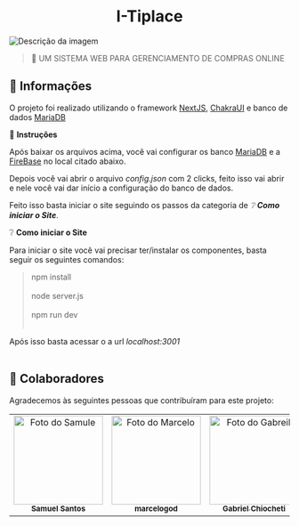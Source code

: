 <h1 align="center">I-Tiplace</h1>

<img src="./src/Assets/gif.gif" alt="Descrição da imagem">

> 🔎 UM SISTEMA WEB PARA GERENCIAMENTO DE COMPRAS ONLINE

## :page_facing_up: Informações

O projeto foi realizado utilizando o framework [NextJS](https://nextjs.org/), [ChakraUI](https://chakra-ui.com/) e banco de dados [MariaDB](https://mariadb.org/) 


💠 **Instruções**


Após baixar os arquivos acima, você vai configurar os banco [MariaDB](https://mariadb.org/) e a [FireBase](https://firebase.google.com/?hl=pt-br) no local citado abaixo.

Depois você vai abrir o arquivo <em>config.json</em> com 2 clicks, feito isso vai abrir e nele você vai dar início a configuração do banco de dados.

Feito isso basta iniciar o site seguindo os passos da categoria de <em>❔ **Como iniciar o Site**</em>.

❔ **Como iniciar o Site**

 Para iniciar o site você vai precisar ter/instalar os componentes, basta seguir os seguintes comandos:

> npm install <br/><br/>
> node server.js <br/><br/>
> npm run dev <br/><br/>

 Após isso basta acessar o a url <em>localhost:3001</em><br/><br/>

## 🤝 Colaboradores

Agradecemos às seguintes pessoas que contribuíram para este projeto:

<table>
  <tr>
    <td align="center"> 
      <a href="#">
        <img src="https://avatars.githubusercontent.com/u/106785272?v=4" width="160px;" alt="Foto do Samule"/><br>
        <sub>
          <b>Samuel Santos</b>
        </sub>
      </a>
    </td>
    <td align="center"> 
      <a href="#">
        <img src="https://avatars.githubusercontent.com/u/73672727?v=4" width="160px;" alt="Foto do Marcelo"/><br>
        <sub>
          <b>marcelogod</b>
        </sub>
      </a>
    </td>
    <td align="center"> 
      <a href="#">
        <img src="https://avatars.githubusercontent.com/u/73504715?v=4" width="160px;" alt="Foto do Gabreil"/><br>
        <sub>
          <b>Gabriel Chiocheti</b>
        </sub>
      </a>
    </td>
  </tr>
</table>
